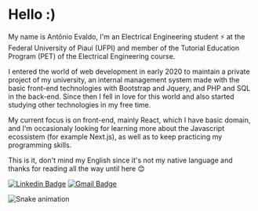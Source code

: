 # Hello :)

My name is Antônio Evaldo, I'm an Electrical Engineering student ⚡ at the Federal University of Piauí (UFPI) and member of the Tutorial Education Program (PET) of the Electrical Engineering course.

I entered the world of web development in early 2020 to maintain a private project of my university, an internal management system made with the basic front-end technologies with Bootstrap and Jquery, and PHP and SQL in the back-end. Since then I fell in love for this world and also started studying other technologies in my free time.

My current focus is on front-end, mainly React, which I have basic domain, and I'm occasionaly looking for learning more about the Javascript ecossistem (for example Next.js), as well as to keep practicing my programming skills.
 
This is it, don't mind my English since it's not my native language and thanks for reading all the way until here 😊

[![Linkedin Badge](https://img.shields.io/badge/-LinkedIn-blue?style=flat-square&logo=Linkedin&logoColor=white&link=https://www.linkedin.com/in/antonio-evaldo/)](https://www.linkedin.com/in/antonio-evaldo/)
[![Gmail Badge](https://img.shields.io/badge/-gmail-c14438?style=flat-square&logo=Gmail&logoColor=white&link=mailto:antonioevaldo349@gmail.com)](mailto:antonioevaldo349@gmail.com)

![Snake animation](https://github.com/antonio-evaldo)
